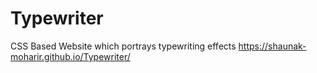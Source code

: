 # Typewriter
CSS Based Website which portrays typewriting effects
https://shaunak-moharir.github.io/Typewriter/
